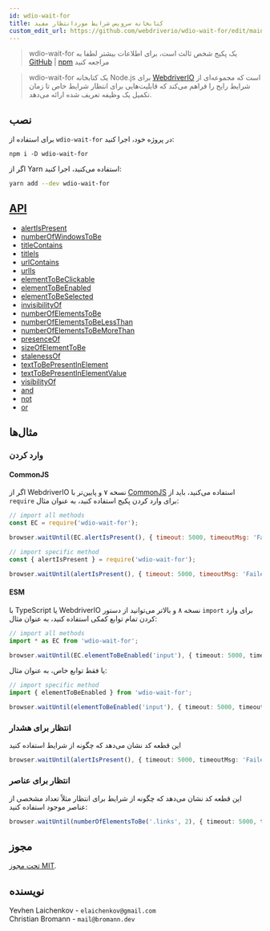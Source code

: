 ```yaml
---
id: wdio-wait-for
title: کتابخانه سرویس شرایط موردانتظار مفید
custom_edit_url: https://github.com/webdriverio/wdio-wait-for/edit/main/README.md
---
```



> wdio-wait-for یک پکیج شخص ثالث است، برای اطلاعات بیشتر لطفا به [GitHub](https://github.com/webdriverio/wdio-wait-for) | [npm](https://www.npmjs.com/package/wdio-wait-for) مراجعه کنید

> wdio-wait-for یک کتابخانه Node.js برای [WebdriverIO](http://webdriver.io/) است که مجموعه‌ای از شرایط رایج را فراهم می‌کند که قابلیت‌هایی برای انتظار شرایط خاص تا زمان تکمیل یک وظیفه تعریف شده ارائه می‌دهد.

## نصب
برای استفاده از `wdio-wait-for` در پروژه خود، اجرا کنید:

```shell
npm i -D wdio-wait-for
```

اگر از Yarn استفاده می‌کنید، اجرا کنید:

```sh
yarn add --dev wdio-wait-for
```

## [API](https://github.com/webdriverio/wdio-wait-for/blob/main/./docs/modules.md)

- [alertIsPresent](https://github.com/webdriverio/wdio-wait-for/blob/main/docs/modules/browser_alertispresent.md)
- [numberOfWindowsToBe​](https://github.com/webdriverio/wdio-wait-for/blob/main/docs/modules/browser_numberofwindowstobe_.md)
- [titleContains](https://github.com/webdriverio/wdio-wait-for/blob/main/docs/modules/browser_titlecontains.md)
- [titleIs](https://github.com/webdriverio/wdio-wait-for/blob/main/docs/modules/browser_titleis.md)
- [urlContains](https://github.com/webdriverio/wdio-wait-for/blob/main/docs/modules/browser_urlcontains.md)
- [urlIs](https://github.com/webdriverio/wdio-wait-for/blob/main/docs/modules/browser_urlis.md)
- [elementToBeClickable](https://github.com/webdriverio/wdio-wait-for/blob/main/docs/modules/element_elementtobeclickable.md)
- [elementToBeEnabled](https://github.com/webdriverio/wdio-wait-for/blob/main/docs/modules/element_elementtobeenabled.md)
- [elementToBeSelected](https://github.com/webdriverio/wdio-wait-for/blob/main/docs/modules/element_elementtobeselected.md)
- [invisibilityOf](https://github.com/webdriverio/wdio-wait-for/blob/main/docs/modules/element_invisibilityof.md)
- [numberOfElementsToBe](https://github.com/webdriverio/wdio-wait-for/blob/main/docs/modules/element_numberofelementstobe.md)
- [numberOfElementsToBeLessThan](https://github.com/webdriverio/wdio-wait-for/blob/main/docs/modules/element_numberofelementstobelessthan.md)
- [numberOfElementsToBeMoreThan​](https://github.com/webdriverio/wdio-wait-for/blob/main/docs/modules/element_numberofelementstobemorethan_.md)
- [presenceOf](https://github.com/webdriverio/wdio-wait-for/blob/main/docs/modules/element_presenceof.md)
- [sizeOfElementToBe](https://github.com/webdriverio/wdio-wait-for/blob/main/docs/modules/element_sizeofelementtobe.md)
- [stalenessOf](https://github.com/webdriverio/wdio-wait-for/blob/main/docs/modules/element_stalenessof.md)
- [textToBePresentInElement](https://github.com/webdriverio/wdio-wait-for/blob/main/docs/modules/element_texttobepresentinelement.md)
- [textToBePresentInElementValue](https://github.com/webdriverio/wdio-wait-for/blob/main/docs/modules/element_texttobepresentinelementvalue.md)
- [visibilityOf](https://github.com/webdriverio/wdio-wait-for/blob/main/docs/modules/element_visibilityof.md)
- [and](https://github.com/webdriverio/wdio-wait-for/blob/main/docs/modules/logical_and.md)
- [not](https://github.com/webdriverio/wdio-wait-for/blob/main/docs/modules/logical_not.md)
- [or](https://github.com/webdriverio/wdio-wait-for/blob/main/docs/modules/logical_or.md)

## مثال‌ها

### وارد کردن
#### CommonJS

اگر از WebdriverIO نسخه ۷ و پایین‌تر با [CommonJS](https://en.wikipedia.org/wiki/CommonJS) استفاده می‌کنید، باید از `require` برای وارد کردن پکیج استفاده کنید، به عنوان مثال:

```javascript
// import all methods
const EC = require('wdio-wait-for');

browser.waitUntil(EC.alertIsPresent(), { timeout: 5000, timeoutMsg: 'Failed, after waiting for the alert to be present' })
```

```javascript
// import specific method
const { alertIsPresent } = require('wdio-wait-for');

browser.waitUntil(alertIsPresent(), { timeout: 5000, timeoutMsg: 'Failed, after waiting for the alert to be present' })
```

#### ESM

با TypeScript یا WebdriverIO نسخه ۸ و بالاتر می‌توانید از دستور `import` برای وارد کردن تمام توابع کمکی استفاده کنید، به عنوان مثال:

```typescript
// import all methods
import * as EC from 'wdio-wait-for';

browser.waitUntil(EC.elementToBeEnabled('input'), { timeout: 5000, timeoutMsg: 'Failed, after waiting for the element to be enabled' })
```

یا فقط توابع خاص، به عنوان مثال:

```typescript
// import specific method
import { elementToBeEnabled } from 'wdio-wait-for';

browser.waitUntil(elementToBeEnabled('input'), { timeout: 5000, timeoutMsg: 'Failed, after waiting for the element to be enabled' })
```

### انتظار برای هشدار
این قطعه کد نشان می‌دهد که چگونه از شرایط استفاده کنید

```typescript
browser.waitUntil(alertIsPresent(), { timeout: 5000, timeoutMsg: 'Failed, after waiting for the alert to be present' })
```

### انتظار برای عناصر

این قطعه کد نشان می‌دهد که چگونه از شرایط برای انتظار مثلاً تعداد مشخصی از عناصر موجود استفاده کنید:

```typescript
browser.waitUntil(numberOfElementsToBe('.links', 2), { timeout: 5000, timeoutMsg: 'Failed, after waiting for the 2 elements' })
```

## مجوز

[تحت مجوز MIT](https://github.com/webdriverio/wdio-wait-for/blob/main/./LICENSE).

## نویسنده

Yevhen Laichenkov - `elaichenkov@gmail.com`<br />
Christian Bromann - `mail@bromann.dev`